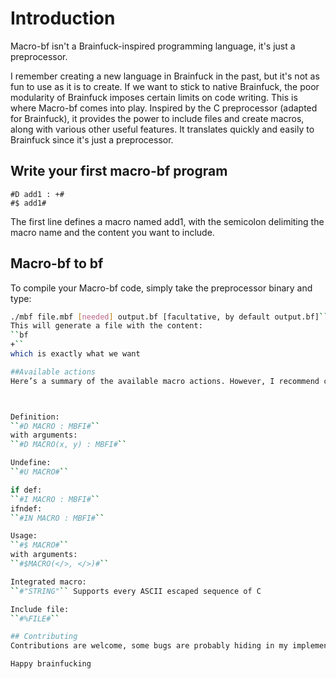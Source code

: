 # Introduction
Macro-bf isn't a Brainfuck-inspired programming language, it's just a preprocessor.

I remember creating a new language in Brainfuck in the past, but it's not as fun to use as it is to create. If we want to stick to native Brainfuck, the poor modularity of Brainfuck imposes certain limits on code writing. This is where Macro-bf comes into play. Inspired by the C preprocessor (adapted for Brainfuck), it provides the power to include files and create macros, along with various other useful features. It translates quickly and easily to Brainfuck since it's just a preprocessor.

## Write your first macro-bf program
```bf
#D add1 : +#
#$ add1#
```
The first line defines a macro named add1, with the semicolon delimiting the macro name and the content you want to include.

## Macro-bf to bf
To compile your Macro-bf code, simply take the preprocessor binary and type:
```bash
./mbf file.mbf [needed] output.bf [facultative, by default output.bf]```
This will generate a file with the content:
``bf
+`` 
which is exactly what we want

##Available actions
Here’s a summary of the available macro actions. However, I recommend checking the ``docs`` for more detailed information regarding naming rules, implementation specifics, and more. This summary is mainly targeted at people who have already reviewed that.



Definition:
``#D MACRO : MBFI#``
with arguments:
``#D MACRO(x, y) : MBFI#``

Undefine:
``#U MACRO#``

if def:
``#I MACRO : MBFI#``
ifndef:
``#IN MACRO : MBFI#``

Usage:
``#$ MACRO#``
with arguments:
``#$MACRO(</>, </>)#`` 

Integrated macro:
``#"STRING"`` Supports every ASCII escaped sequence of C

Include file:
``#%FILE#``

## Contributing
Contributions are welcome, some bugs are probably hiding in my implementation.

Happy brainfucking
